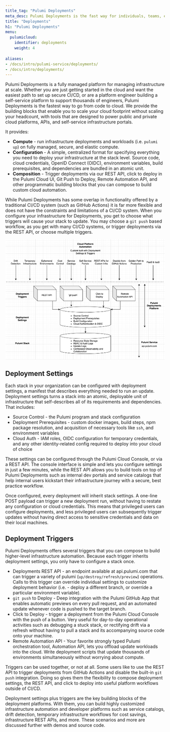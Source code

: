```yaml
---
title_tag: "Pulumi Deployments"
meta_desc: Pulumi Deployments is the fast way for individuals, teams, enterprises, and platforms to go from code to cloud.
title: "Deployments"
h1: "Pulumi Deployments"
menu:
  pulumicloud:
    identifier: deployments
    weight: 4

aliases:
- /docs/intro/pulumi-service/deployments/
- /docs/intro/deployments/
---
```


Pulumi Deployments is a fully managed platform for managing infrastructure at scale. Whether you are just getting started in the cloud and want the easiest path to set up secure CI/CD, or are a platform engineer building a self-service platform to support thousands of engineers, Pulumi Deployments is the fastest way to go from code to cloud. We provide the building blocks that enable you to scale your cloud footprint without scaling your headcount, with tools that are designed to power public and private cloud platforms, APIs, and self-service infrastructure portals.

It provides:

- **Compute** - run infrastructure deployments and workloads (i.e. `pulumi up`) on fully managed, secure, and elastic compute.
- **Configuration** - A simple, centralized format for specifying everything you need to deploy your infrastructure at the stack level. Source code, cloud credentials, OpenID Connect (OIDC), environment variables, build prerequisites, and dependencies are bundled in an atomic unit.
- **Composition** - Trigger deployments via our REST API, click to deploy in the Pulumi Cloud UI, Git Push to Deploy, Remote Automation API, and other programmatic building blocks that you can compose to build custom cloud automation.

While Pulumi Deployments has some overlap in functionality offered by a traditional CI/CD system (such as GitHub Actions) it is far more flexible and does not have the constraints and limitations of a CI/CD system. When you configure your infrastructure for Deployments, you get to choose what triggers will cause your stack to update. You may choose a `git push` based workflow, as you get with many CI/CD systems, or trigger deployments via the REST API, or choose multiple triggers.

![Pulumi Deployments Platform Architecture](deployments.png)

## Deployment Settings

Each stack in your organization can be configured with deployment settings, a manifest that describes everything needed to run an update. Deployment settings turns a stack into an atomic, deployable unit of infrastructure that self-describes all of its requirements and dependencies. That includes:

- Source Control - the Pulumi program and stack configuration
- Deployment Prerequisites - custom docker images, build steps, npm package resolution, and acquisition of necessary tools like `ssh`, and environment variables
- Cloud Auth - IAM roles, OIDC configuration for temporary credentials, and any other identity-related config required to deploy into your cloud of choice

These settings can be configured through the Pulumi Cloud Console, or via a REST API. The console interface is simple and lets you configure settings in just a few minutes, while the REST API allows you to build tools on top of Pulumi Deployments such as internal dev portals and service catalogs that help internal users kickstart their infrastructure journey with a secure, best practice workflow.

Once configured, every deployment will inherit stack settings. A one-line POST payload can trigger a new deployment run, without having to restate any configuration or cloud credentials. This means that privileged users can configure deployments, and less privileged users can subsequently trigger updates without having direct access to sensitive credentials and data on their local machines.

## Deployment Triggers

Pulumi Deployments offers several triggers that you can compose to build higher-level infrastructure automation. Because each trigger inherits deployment settings, you only have to configure a stack once.

- Deployments REST API - an endpoint available at api.pulumi.com that can trigger a variety of pulumi (`up/destroy/refresh/preview`) operations. Calls to this trigger can override individual settings to customize deployment behavior (i.e. - deploy a different branch, or override a particular environment variable).
- `git push` to Deploy - Deep integration with the Pulumi GitHub App that enables automatic previews on every pull request, and an automated update whenever code is pushed to the target branch.
- Click to Deploy - trigger a deployment from the Pulumi Cloud Console with the push of a button. Very useful for day-to-day operational activities such as debugging a stuck stack, or rectifying drift via a refresh without having to pull a stack and its accompanying source code onto your machine.
- Remote Automation API - Your favorite strongly typed Pulumi orchestration tool, Automation API, lets you offload update workloads into the cloud. Write deployment scripts that update thousands of environments simultaneously without worrying about compute.

Triggers can be used together, or not at all. Some users like to use the REST API to trigger deployments from GitHub Actions and disable the built-in `git push` integration. Doing so gives them the flexibility to compose deployment settings, the REST API, and click to deploy into useful platform workflows outside of CI/CD.

Deployment settings plus triggers are the key building blocks of the deployment platforms. With them, you can build highly customized infrastructure automation and developer platforms such as service catalogs, drift detection, temporary infrastructure workflows for cost savings, infrastructure REST APIs, and more. These scenarios and more are discussed further with demos and source code.

